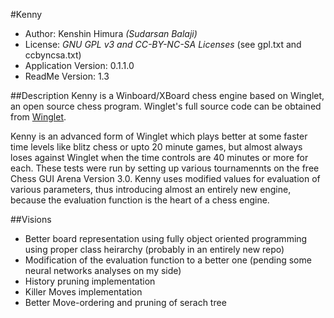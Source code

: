 #Kenny
* Author: Kenshin Himura *(Sudarsan Balaji)*
* License: *GNU GPL v3 and CC-BY-NC-SA Licenses* (see gpl.txt and ccbyncsa.txt)
* Application Version: 0.1.1.0
* ReadMe Version: 1.3

##Description
Kenny is a Winboard/XBoard chess engine based on Winglet, an open source chess program. Winglet's full source code can be obtained from [Winglet](http://www.sluijten.com/winglet/source/index.htm).

Kenny is an advanced form of Winglet which plays better at some faster time levels like blitz chess or upto 20 minute games, but almost always loses against Winglet when the time controls are 40 minutes or more for each. These tests were run by setting up various tournamennts on the free Chess GUI Arena Version 3.0.
Kenny uses modified values for evaluation of various parameters, thus introducing almost an entirely new engine, because the evaluation function is the heart of a chess engine.

##Visions
* Better board representation using fully object oriented programming using proper class heirarchy (probably in an entirely new repo)
* Modification of the evaluation function to a better one (pending some neural networks analyses on my side)
* History pruning implementation
* Killer Moves implementation
* Better Move-ordering and pruning of serach tree